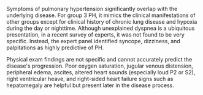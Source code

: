 Symptoms of pulmonary hypertension significantly overlap with the underlying disease. For group 3 PH, it mimics the clinical manifestations of other groups except for clinical history of chronic lung disease and hypoxia during the day or nighttime. Although unexplained dyspnea is a ubiquitous presentation, in a recent survey of experts, it was not found to be very specific. Instead, the expert panel identified syncope, dizziness, and palpitations as highly predictive of PH.

Physical exam findings are not specific and cannot accurately predict the disease's progression. Poor oxygen saturation, jugular venous distension, peripheral edema, ascites, altered heart sounds (especially loud P2 or S2), right ventricular heave, and right-sided heart failure signs such as hepatomegaly are helpful but present later in the disease process.
